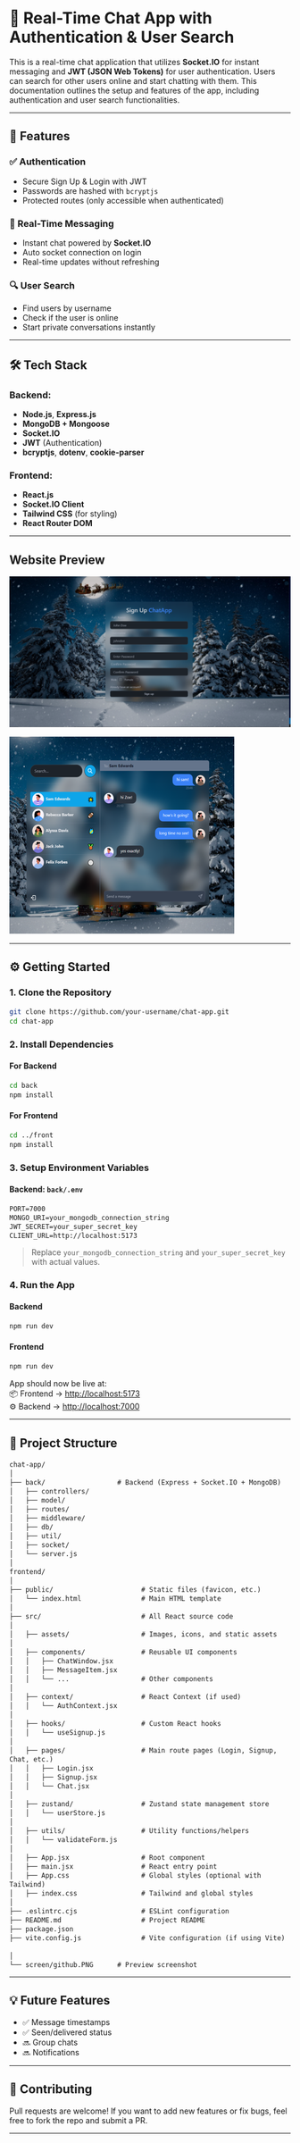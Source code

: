 # 💬 Real-Time Chat App with Authentication & User Search

This is a real-time chat application that utilizes **Socket.IO** for instant messaging and **JWT (JSON Web Tokens)** for user authentication. Users can search for other users online and start chatting with them. This documentation outlines the setup and features of the app, including authentication and user search functionalities.

---

## 🚀 Features

### ✅ Authentication
- Secure Sign Up & Login with JWT
- Passwords are hashed with `bcryptjs`
- Protected routes (only accessible when authenticated)

### 💬 Real-Time Messaging
- Instant chat powered by **Socket.IO**
- Auto socket connection on login
- Real-time updates without refreshing

### 🔍 User Search
- Find users by username
- Check if the user is online
- Start private conversations instantly

---

## 🛠️ Tech Stack

### Backend:
- **Node.js**, **Express.js**
- **MongoDB + Mongoose**
- **Socket.IO**
- **JWT** (Authentication)
- **bcryptjs**, **dotenv**, **cookie-parser**

### Frontend:
- **React.js**
- **Socket.IO Client**
- **Tailwind CSS** (for styling)
- **React Router DOM**

---

## Website Preview

![Website Screenshot](./screenshot/github.PNG)


![Website Screenshot](./screenshot/github1.PNG)

---

## ⚙️ Getting Started

### 1. Clone the Repository

```bash
git clone https://github.com/your-username/chat-app.git
cd chat-app
```

### 2. Install Dependencies

#### For Backend
```bash
cd back
npm install
```

#### For Frontend
```bash
cd ../front
npm install
```

### 3. Setup Environment Variables

#### Backend: `back/.env`
```env
PORT=7000
MONGO_URI=your_mongodb_connection_string
JWT_SECRET=your_super_secret_key
CLIENT_URL=http://localhost:5173
```

> Replace `your_mongodb_connection_string` and `your_super_secret_key` with actual values.

### 4. Run the App

#### Backend
```bash
npm run dev
```

#### Frontend
```bash
npm run dev
```

App should now be live at:  
📦 Frontend → [http://localhost:5173](http://localhost:5173)  
⚙️ Backend → [http://localhost:7000](http://localhost:7000)

---

## 📁 Project Structure

```
chat-app/
│
├── back/                  # Backend (Express + Socket.IO + MongoDB)
│   ├── controllers/
│   ├── model/
│   ├── routes/
│   ├── middleware/
│   ├── db/
│   ├── util/
│   ├── socket/
│   └── server.js
│
frontend/
│
├── public/                      # Static files (favicon, etc.)
│   └── index.html               # Main HTML template
│
├── src/                         # All React source code
│
│   ├── assets/                  # Images, icons, and static assets
│
│   ├── components/              # Reusable UI components
│   │   ├── ChatWindow.jsx
│   │   ├── MessageItem.jsx
│   │   └── ...                  # Other components
│
│   ├── context/                 # React Context (if used)
│   │   └── AuthContext.jsx
│
│   ├── hooks/                   # Custom React hooks
│   │   └── useSignup.js
│
│   ├── pages/                   # Main route pages (Login, Signup, Chat, etc.)
│   │   ├── Login.jsx
│   │   ├── Signup.jsx
│   │   └── Chat.jsx
│
│   ├── zustand/                 # Zustand state management store
│   │   └── userStore.js
│
│   ├── utils/                   # Utility functions/helpers
│   │   └── validateForm.js
│
│   ├── App.jsx                  # Root component
│   ├── main.jsx                 # React entry point
│   ├── App.css                  # Global styles (optional with Tailwind)
│   ├── index.css                # Tailwind and global styles
│
├── .eslintrc.cjs                # ESLint configuration
├── README.md                    # Project README
├── package.json
├── vite.config.js               # Vite configuration (if using Vite)

│
└── screen/github.PNG      # Preview screenshot
```

---

## 💡 Future Features

- ✅ Message timestamps  
- ✅ Seen/delivered status  
- 🔜 Group chats  
- 🔜 Notifications  

---

## 🤝 Contributing

Pull requests are welcome! If you want to add new features or fix bugs, feel free to fork the repo and submit a PR.

---


